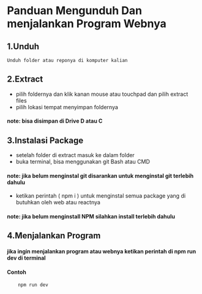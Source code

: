 

# Panduan Mengunduh Dan menjalankan Program Webnya

## 1.Unduh 
    Unduh folder atau reponya di komputer kalian  

## 2.Extract
* pilih foldernya dan klik kanan mouse atau touchpad dan pilih extract files 
* pilih lokasi tempat menyimpan foldernya 
#### note: bisa disimpan di Drive D atau C

## 3.Instalasi Package
* setelah folder di extract masuk ke dalam folder
* buka terminal, bisa menggunakan git Bash atau CMD 
#### note: jika belum menginstal git disarankan untuk menginstal git terlebih dahulu
* ketikan perintah ( npm i ) untuk menginstal semua package yang di butuhkan oleh web atau reactnya
#### note: jika belum menginstall NPM silahkan install terlebih dahulu

## 4.Menjalankan Program 
####  jika ingin menjalankan program atau webnya ketikan perintah di npm run dev di terminal
    
#### Contoh
```
    npm run dev
```

         

